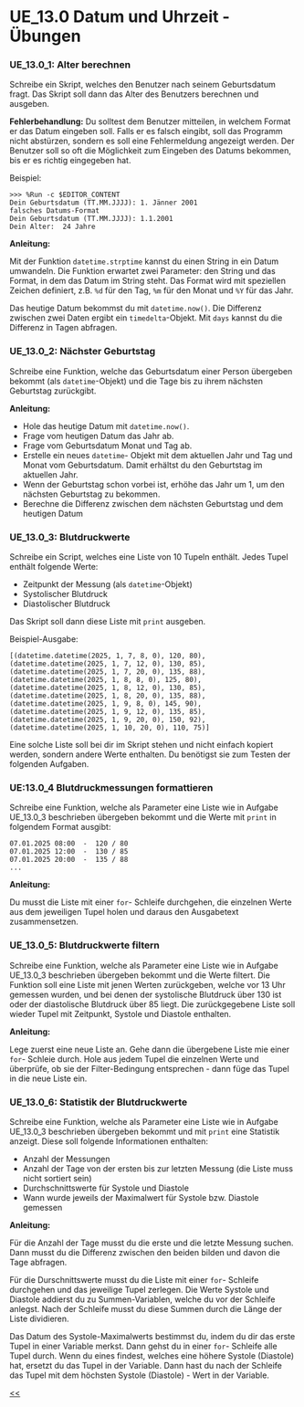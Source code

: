 # UE_13.0 Datum und Uhrzeit - Übungen

### UE_13.0_1: Alter berechnen

Schreibe ein Skript, welches den Benutzer nach seinem 
Geburtsdatum fragt. Das Skript soll dann das Alter des Benutzers berechnen
und ausgeben.

**Fehlerbehandlung:** Du solltest dem Benutzer mitteilen, 
in welchem Format er das Datum eingeben soll.
Falls er es falsch eingibt, soll das Programm nicht abstürzen,
sondern es soll eine Fehlermeldung angezeigt werden. 
Der Benutzer soll so oft die Möglichkeit zum Eingeben des Datums bekommen,
bis er es richtig eingegeben hat.

Beispiel:

```
>>> %Run -c $EDITOR_CONTENT
Dein Geburtsdatum (TT.MM.JJJJ): 1. Jänner 2001
falsches Datums-Format
Dein Geburtsdatum (TT.MM.JJJJ): 1.1.2001
Dein Alter:  24 Jahre
```

**Anleitung:**

Mit der Funktion `datetime.strptime` kannst du einen String in ein Datum umwandeln.
Die Funktion erwartet zwei Parameter: den String und das Format, in dem das Datum im String steht.
Das Format wird mit speziellen Zeichen definiert, z.B. `%d` für den Tag, `%m` für den Monat und `%Y` für das Jahr.

Das heutige Datum bekommst du mit `datetime.now()`.
Die Differenz zwischen zwei Daten ergibt ein `timedelta`-Objekt.
Mit `days` kannst du die Differenz in Tagen abfragen.



### UE_13.0_2: Nächster Geburtstag

Schreibe eine Funktion, 
welche das Geburtsdatum einer Person übergeben bekommt (als `datetime`-Objekt)
und die Tage bis zu ihrem nächsten Geburtstag zurückgibt.

**Anleitung:**

- Hole das heutige Datum mit `datetime.now()`.
- Frage vom heutigen Datum das Jahr ab.
- Frage vom Geburtsdatum Monat und Tag ab.
- Erstelle ein neues `datetime`- Objekt mit dem aktuellen 
   Jahr und Tag und Monat vom Geburtsdatum. 
   Damit erhältst du den Geburtstag im aktuellen Jahr.
- Wenn der Geburtstag schon vorbei ist, 
  erhöhe das Jahr um 1, um den nächsten Geburtstag zu bekommen.
- Berechne die Differenz zwischen dem nächsten Geburtstag und dem heutigen Datum

### UE_13.0_3: Blutdruckwerte

Schreibe ein Script, welches eine Liste von 10 Tupeln enthält.
Jedes Tupel enthält folgende Werte:

- Zeitpunkt der Messung (als `datetime`-Objekt)
- Systolischer Blutdruck
- Diastolischer Blutdruck

Das Skript soll dann diese Liste mit `print` ausgeben.

Beispiel-Ausgabe:

```
[(datetime.datetime(2025, 1, 7, 8, 0), 120, 80), (datetime.datetime(2025, 1, 7, 12, 0), 130, 85), (datetime.datetime(2025, 1, 7, 20, 0), 135, 88), (datetime.datetime(2025, 1, 8, 8, 0), 125, 80), (datetime.datetime(2025, 1, 8, 12, 0), 130, 85), (datetime.datetime(2025, 1, 8, 20, 0), 135, 88), (datetime.datetime(2025, 1, 9, 8, 0), 145, 90), (datetime.datetime(2025, 1, 9, 12, 0), 135, 85), (datetime.datetime(2025, 1, 9, 20, 0), 150, 92), (datetime.datetime(2025, 1, 10, 20, 0), 110, 75)]
```

Eine solche Liste soll bei dir im Skript stehen 
und nicht einfach kopiert werden, sondern andere Werte enthalten. 
Du benötigst sie zum Testen der folgenden Aufgaben.

### UE:13.0_4 Blutdruckmessungen formattieren

Schreibe eine Funktion, welche als Parameter eine Liste wie in Aufgabe 
UE_13.0_3 beschrieben übergeben bekommt und die Werte mit `print` in folgendem 
Format ausgibt:

```
07.01.2025 08:00  -  120 / 80
07.01.2025 12:00  -  130 / 85
07.01.2025 20:00  -  135 / 88
...
```

**Anleitung:**

Du musst die Liste mit einer `for`- Schleife durchgehen, 
die einzelnen Werte aus dem jeweiligen Tupel holen und daraus
den Ausgabetext zusammensetzen.

### UE_13.0_5: Blutdruckwerte filtern

Schreibe eine Funktion, welche als Parameter eine Liste wie in Aufgabe
UE_13.0_3 beschrieben übergeben bekommt und die Werte filtert.
Die Funktion soll eine Liste mit jenen Werten zurückgeben, 
welche vor 13 Uhr gemessen wurden, 
und bei denen der systolische Blutdruck über 130 ist oder
der diastolische Blutdruck über 85 liegt.
Die zurückgegebene Liste soll wieder Tupel mit Zeitpunkt, 
Systole und Diastole enthalten.

**Anleitung:**

Lege zuerst eine neue Liste an.
Gehe dann die übergebene Liste mie einer `for`- Schleie durch.
Hole aus jedem Tupel die einzelnen Werte und überprüfe, 
ob sie der Filter-Bedingung entsprechen - 
dann füge das Tupel in die neue Liste ein.

### UE_13.0_6: Statistik der Blutdruckwerte

Schreibe eine Funktion, welche als Parameter eine Liste wie in Aufgabe
UE_13.0_3 beschrieben übergeben bekommt und mit `print` eine Statistik
anzeigt. Diese soll folgende Informationen enthalten:

* Anzahl der Messungen
* Anzahl der Tage von der ersten bis zur letzten Messung
  (die Liste muss nicht sortiert sein)
* Durchschnittswerte für Systole und Diastole
* Wann wurde jeweils der Maximalwert für Systole bzw. Diastole gemessen

**Anleitung:**

Für die Anzahl der Tage musst du die erste und die letzte Messung suchen.
Dann musst du die Differenz zwischen den beiden bilden und davon die 
Tage abfragen.

Für die Durschnittswerte musst du die Liste mit einer `for`- 
Schleife durchgehen und das jeweilige Tupel zerlegen.
Die Werte Systole und Diastole addierst du zu Summen-Variablen, 
welche du vor der Schleife anlegst.
Nach der Schleife musst du diese Summen durch die Länge der Liste dividieren.

Das Datum des Systole-Maximalwerts bestimmst du, 
indem du dir das erste Tupel in einer Variable merkst.
Dann gehst du in einer `for`- Schleife alle Tupel durch.
Wenn du eines findest, welches eine höhere Systole (Diastole) hat,
ersetzt du das Tupel in der Variable. 
Dann hast du nach der Schleife das Tupel mit dem höchsten 
Systole (Diastole) - Wert in der Variable.




[<<](../skriptum/13.0_Datum_und_Uhrzeit.md)